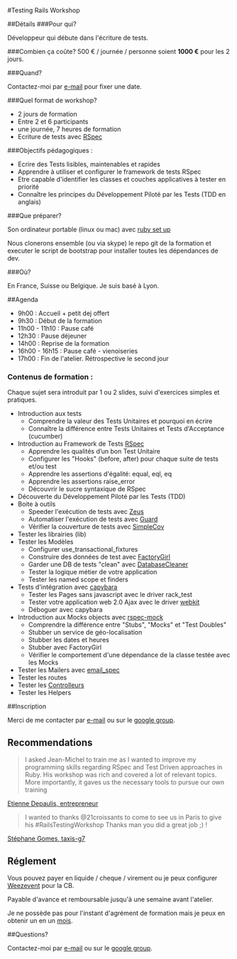 #Testing Rails Workshop

##Détails
###Pour qui?

Développeur qui débute dans l'écriture de tests.

###Combien ça coûte?
500 € / journée / personne soient **1000 €** pour les 2 jours.

###Quand?

Contactez-moi par [e-mail](http://www.workingwithrails.com/person/6331-jean-michel-garnier/enquire/new) pour fixer une date.

###Quel format de workshop?

* 2 jours de formation
* Entre 2 et 6 participants
* une journée, 7 heures de formation
* Ecriture de tests avec [RSpec](https://www.relishapp.com/rspec)

###Objectifs pédagogiques :

* Ecrire des Tests lisibles, maintenables et rapides
* Apprendre à utiliser et configurer le framework de tests RSpec
* Etre capable d'identifier les classes et couches applicatives à tester en priorité
* Connaître les principes du Développement Piloté par les Tests (TDD en anglais)

###Que préparer?

Son ordinateur portable (linux ou mac) avec [ruby set up](http://installfest.railsbridge.org/installfest/installfest)

Nous clonerons ensemble (ou via skype) le repo git de la formation et
executer le script de bootstrap pour installer toutes les dépendances de dev.

###Où?

En France, Suisse ou Belgique. Je suis basé à Lyon.

##Agenda

* 9h00  : Accueil + petit dej offert
* 9h30  : Début de la formation
* 11h00 - 11h10 : Pause café
* 12h30 : Pause déjeuner
* 14h00 : Reprise de la formation
* 16h00 - 16h15 : Pause café - vienoiseries
* 17h00 : Fin de l'atelier. Rétrospective le second jour

### Contenus de formation :

Chaque sujet sera introduit par 1 ou 2 slides, suivi d'exercices simples et pratiques.

* Introduction aux tests
  * Comprendre la valeur des Tests Unitaires et pourquoi en écrire
  * Connaître la différence entre Tests Unitaires et Tests d'Acceptance (cucumber)
* Introduction au Framework de Tests [RSpec](https://www.relishapp.com/rspec)
  * Apprendre les qualités d’un bon Test Unitaire
  * Configurer les "Hooks" (before, after) pour chaque suite de tests et/ou test
  * Apprendre les assertions d'égalité: equal, eql, eq
  * Apprendre les assertions raise_error
  * Découvrir le sucre syntaxique de RSpec
* Découverte du Développement Piloté par les Tests (TDD)
* Boite à outils
  * Speeder l'exécution de tests avec [Zeus](https://github.com/burke/zeus)
  * Automatiser l'exécution de tests avec [Guard](https://github.com/guard/guard)
  * Vérifier la couverture de tests avec [SimpleCov](https://github.com/colszowka/simplecov)
* Tester les librairies (lib)
* Tester les Modèles
  * Configurer use_transactional_fixtures
  * Construire des données de test avec [FactoryGirl](https://github.com/thoughtbot/factory_girl)
  * Garder une DB de tests "clean" avec [DatabaseCleaner](https://github.com/bmabey/database_cleaner)
  * Tester la logique métier de votre application
  * Tester les named scope et finders
* Tests d'intégration avec [capybara](https://github.com/jnicklas/capybara)
  * Tester les Pages sans javascript avec le driver rack_test
  * Tester votre application web 2.0 Ajax avec le driver [webkit](https://github.com/thoughtbot/capybara-webkit)
  * Déboguer avec capybara
* Introduction aux Mocks objects avec [rspec-mock](https://www.relishapp.com/rspec/rspec-mocks/docs)
  * Comprendre la différence entre "Stubs", "Mocks" et "Test Doubles"
  * Stubber un service de géo-localisation
  * Stubber les dates et heures
  * Stubber avec FactoryGirl
  * Vérifier le comportement d'une dépendance de la classe testée avec les Mocks
* Tester les Mailers avec [email_spec](https://github.com/bmabey/email-spec)
* Tester les routes
* Tester les [Controlleurs](http://solnic.eu/2012/02/02/yes-you-should-write-controller-tests.html)
* Tester les Helpers

##Inscription

Merci de me contacter par [e-mail](http://www.workingwithrails.com/person/6331-jean-michel-garnier/enquire/new) ou sur le [google group](https://groups.google.com/forum/?fromgroups#!forum/atelier-testing-rails).

## Recommendations

> I asked Jean-Michel to train me as I wanted to improve my programming skills regarding RSpec and Test Driven approaches in Ruby. His workshop was rich and covered a lot of relevant topics. More importantly, it gaves us the necessary tools to pursue our own training

[Etienne Depaulis, entrepreneur](http://etiennedepaulis.com/)

> I wanted to thanks @21croissants to come to see us in Paris to give his #RailsTestingWorkshop Thanks man you did a great job ;) !

[Stéphane Gomes, taxis-g7](https://twitter.com/e_quilibre/status/279098165167284224)

## Réglement

Vous pouvez payer en liquide / cheque / virement ou je peux configurer [Weezevent](http://weezevent.com) pour la CB.

Payable d'avance et remboursable jusqu'à une semaine avant l'atelier.

Je ne possède pas pour l'instant d'agrément de formation mais je peux en obtenir un en un [mois](http://www.planete-auto-entrepreneur.com/autoentrepreneur/foire-aux-questions/824-comment-obtenir-un-agrement-de-formation.html).

##Questions?

Contactez-moi par [e-mail](http://www.workingwithrails.com/person/6331-jean-michel-garnier/enquire/new) ou sur le [google group](https://groups.google.com/forum/?fromgroups#!forum/atelier-testing-rails).
